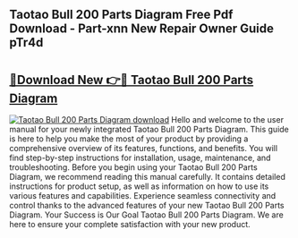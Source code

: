 ## Taotao Bull 200 Parts Diagram Free Pdf Download - Part-xnn New Repair Owner Guide pTr4d

# <h2><a href="http://dfm16qk.blite.top/?on=Taotao+Bull+200+Parts+Diagram">🔗Download New 👉🔴 Taotao Bull 200 Parts Diagram</a></h2>

[![Taotao Bull 200 Parts Diagram download](https://i.imgur.com/lujVjoI.png)](http://dfm16qk.blite.top/?on=Taotao+Bull+200+Parts+Diagram)
Hello and welcome to the user manual for your newly integrated Taotao Bull 200 Parts Diagram. This guide is here to help you make the most of your product by providing a comprehensive overview of its features, functions, and benefits. You will find step-by-step instructions for installation, usage, maintenance, and troubleshooting. Before you begin using your Taotao Bull 200 Parts Diagram, we recommend reading this manual carefully. It contains detailed instructions for product setup, as well as information on how to use its various features and capabilities. Experience seamless connectivity and control thanks to the advanced features of your new Taotao Bull 200 Parts Diagram. Your Success is Our Goal Taotao Bull 200 Parts Diagram. We are here to ensure your complete satisfaction with your new product.
